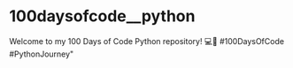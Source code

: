 # 100daysofcode__python
Welcome to my 100 Days of Code Python repository!  💻🐍 #100DaysOfCode #PythonJourney"
